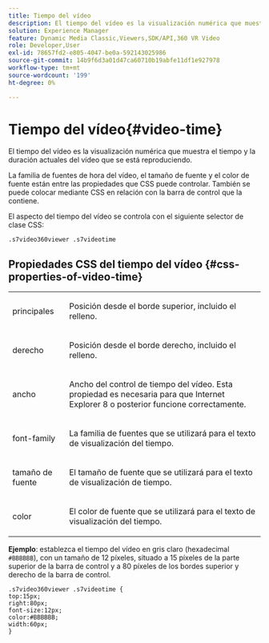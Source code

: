 ```yaml
---
title: Tiempo del vídeo
description: El tiempo del vídeo es la visualización numérica que muestra el tiempo y la duración actuales del vídeo que se está reproduciendo.
solution: Experience Manager
feature: Dynamic Media Classic,Viewers,SDK/API,360 VR Video
role: Developer,User
exl-id: 78657fd2-e805-4047-be0a-592143025986
source-git-commit: 14b9f6d3a01d47ca60710b19abfe11df1e927978
workflow-type: tm+mt
source-wordcount: '199'
ht-degree: 0%

---
```


# Tiempo del vídeo{#video-time}

El tiempo del vídeo es la visualización numérica que muestra el tiempo y la duración actuales del vídeo que se está reproduciendo.

<!--<a id="section_061E550C1C1D4DB2BD663A898895B38C"></a>-->

La familia de fuentes de hora del vídeo, el tamaño de fuente y el color de fuente están entre las propiedades que CSS puede controlar. También se puede colocar mediante CSS en relación con la barra de control que la contiene.

El aspecto del tiempo del vídeo se controla con el siguiente selector de clase CSS:

```
.s7video360viewer .s7videotime
```

## Propiedades CSS del tiempo del vídeo {#css-properties-of-video-time}

<table id="table_C48C56E696304C9BAFEE71BA9EA9A174"> 
 <tbody> 
  <tr> 
   <td colname="col1"> <p> <span class="codeph"> </span> principales </p> </td> 
   <td colname="col2"> <p>Posición desde el borde superior, incluido el relleno. </p> </td> 
  </tr> 
  <tr> 
   <td colname="col1"> <p> <span class="codeph"> derecho </span> </p> </td> 
   <td colname="col2"> <p>Posición desde el borde derecho, incluido el relleno. </p> </td> 
  </tr> 
  <tr> 
   <td colname="col1"> <p> <span class="codeph"> ancho </span> </p> </td> 
   <td colname="col2"> <p> Ancho del control de tiempo del vídeo. Esta propiedad es necesaria para que Internet Explorer 8 o posterior funcione correctamente. </p> </td> 
  </tr> 
  <tr> 
   <td colname="col1"> <p> <span class="codeph"> font-family </span> </p> </td> 
   <td colname="col2"> <p>La familia de fuentes que se utilizará para el texto de visualización del tiempo. </p> </td> 
  </tr> 
  <tr> 
   <td colname="col1"> <p> <span class="codeph"> tamaño de fuente </span> </p> </td> 
   <td colname="col2"> <p>El tamaño de fuente que se utilizará para el texto de visualización de tiempo. </p> </td> 
  </tr> 
  <tr> 
   <td colname="col1"> <p> <span class="codeph"> color </span> </p> </td> 
   <td colname="col2"> <p>El color de fuente que se utilizará para el texto de visualización del tiempo. </p> </td> 
  </tr> 
 </tbody> 
</table>

**Ejemplo**: establezca el tiempo del vídeo en gris claro (hexadecimal `#BBBBBB`), con un tamaño de 12 píxeles, situado a 15 píxeles de la parte superior de la barra de control y a 80 píxeles de los bordes superior y derecho de la barra de control.

```
.s7video360viewer .s7videotime { 
top:15px; 
right:80px; 
font-size:12px; 
color:#BBBBBB; 
width:60px;  
}
```
